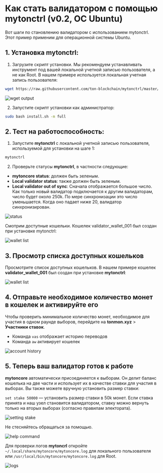 # Как стать валидатором с помощью mytonctrl (v0.2, ОС Ubuntu)

Вот шаги по становлению валидатором с использованием mytonctrl. Этот пример применим для операционной системы Ubuntu.

## 1. Установка mytonctrl:

1. Загрузите скрипт установки. Мы рекомендуем устанавливать инструмент под вашей локальной учетной записью пользователя, а не как Root. В нашем примере используется локальная учетная запись пользователя:

```sh
wget https://raw.githubusercontent.com/ton-blockchain/mytonctrl/master/scripts/install.sh
```

![wget output](https://raw.githubusercontent.com/ton-blockchain/mytonctrl/master/screens/manual-ubuntu_wget-ls_ru.png)

2. Запустите скрипт установки как администратор:

```sh
sudo bash install.sh -m full
```

## 2. Тест на работоспособность:

1. Запустите **mytonctrl** с локальной учетной записью пользователя, используемой для установки на шаге 1:

```sh
mytonctrl
```

2. Проверьте статусы **mytonctrl**, в частности следующие:

* **mytoncore status**: должен быть зеленым.
* **Local validator status**: также должен быть зеленым.
* **Local validator out of sync**: Сначала отображается большое число. Как только новый валидатор подключается к другим валидаторам, число будет около 250k. По мере синхронизации это число уменьшается. Когда оно падает ниже 20, валидатор синхронизирован.

![status](https://raw.githubusercontent.com/ton-blockchain/mytonctrl/master/screens/mytonctrl-status.png)

Смотрим доступные кошельки. Кошелек validator_wallet_001 был создан при установке mytonctrl:

![wallet list](https://raw.githubusercontent.com/ton-blockchain/mytonctrl/master/screens/manual-ubuntu_mytonctrl-wl_ru.png)

## 3. Просмотр списка доступных кошельков
Просмотрите список доступных кошельков. В нашем примере кошелек **validator_wallet_001** был создан при установке **mytonctrl**:

![wallet list](https://raw.githubusercontent.com/ton-blockchain/mytonctrl/master/screens/manual-ubuntu_mytonctrl-wl_ru.png)

## 4. Отправьте необходимое количество монет в кошелек и активируйте его
Чтобы проверить минимальное количество монет, необходимое для участия в одном раунде выборов, перейдите на **tonmon.xyz** > **Участники ставок**.

* Команда `vas` отображает историю переводов
* Команда `aw` активирует кошелек

![account history](https://raw.githubusercontent.com/ton-blockchain/mytonctrl/master/screens/manual-ubuntu_mytonctrl-vas-aw_ru.png)

## 5. Теперь ваш валидатор готов к работе
**mytoncore** автоматически присоединяется к выборам. Он делит баланс кошелька на две части и использует их в качестве ставки для участия в выборах. Вы также можете вручную установить размер ставки:

`set stake 50000` — установить размер ставки в 50k монет. Если ставка принята и наш узел становится валидатором, ставку можно вернуть только на вторых выборах (согласно правилам электората).

![setting stake](https://raw.githubusercontent.com/ton-blockchain/mytonctrl/master/screens/manual-ubuntu_mytonctrl-set_ru.png)

Не стесняйтесь обращаться за помощью.

![help command](https://raw.githubusercontent.com/ton-blockchain/mytonctrl/master/screens/manual-ubuntu_mytonctrl-help_ru.png)

Для проверки логов **mytoncrl** откройте `~/.local/share/mytoncore/mytoncore.log` для локального пользователя или `/usr/local/bin/mytoncore/mytoncore.log` для Root.

![logs](https://raw.githubusercontent.com/ton-blockchain/mytonctrl/master/screens/manual-ubuntu_mytoncore-log.png)